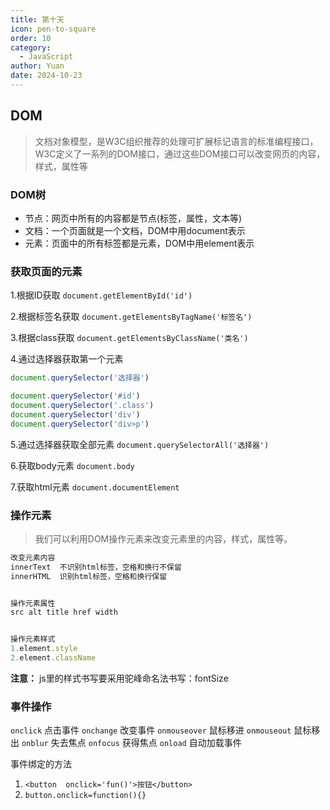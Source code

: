 ```yaml
---
title: 第十天
icon: pen-to-square
order: 10
category:
  - JavaScript
author: Yuan
date: 2024-10-23
---
```


## DOM
> 文档对象模型，是W3C组织推荐的处理可扩展标记语言的标准编程接口，W3C定义了一系列的DOM接口，通过这些DOM接口可以改变网页的内容，样式，属性等

### DOM树
- 节点：网页中所有的内容都是节点(标签，属性，文本等)
- 文档：一个页面就是一个文档，DOM中用document表示
- 元素：页面中的所有标签都是元素，DOM中用element表示


### 获取页面的元素
1.根据ID获取
`document.getElementById('id')`

2.根据标签名获取
`document.getElementsByTagName('标签名')`

3.根据class获取
`document.getElementsByClassName('类名')`

4.通过选择器获取第一个元素
```js
document.querySelector('选择器')

document.querySelector('#id')
document.querySelector('.class')
document.querySelector('div')
document.querySelector('div>p')
```
5.通过选择器获取全部元素
`document.querySelectorAll('选择器')`

6.获取body元素
`document.body`

7.获取html元素
`document.documentElement`


### 操作元素
> 我们可以利用DOM操作元素来改变元素里的内容，样式，属性等。
```js
改变元素内容
innerText  不识别html标签，空格和换行不保留
innerHTML  识别html标签，空格和换行保留


操作元素属性
src alt title href width


操作元素样式
1.element.style
2.element.className
```
**注意：**
js里的样式书写要采用驼峰命名法书写：fontSize


### 事件操作
`onclick`    点击事件
`onchange`   改变事件
`onmouseover`   鼠标移进
`onmouseout`    鼠标移出
`onblur`        失去焦点
`onfocus`       获得焦点
`onload`        自动加载事件

事件绑定的方法
1. `<button  onclick='fun()'>按钮</button>`
2. `button.onclick=function(){}`

